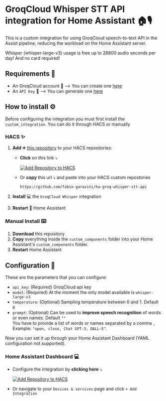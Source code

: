 # GroqCloud Whisper STT API integration for Home Assistant 🏠🎙️

This is a custom integration for using GroqCloud speech-to-text API in the Assist pipeline, reducing the workload on the Home Assistant server.

Whisper (whisper-large-v3) usage is free up to 28800 audio seconds per day! And no card required!

## Requirements 📖

- An GroqCloud account 👤  --> You can create one [here](https://console.groq.com/login)
- An `API Key` 🔑 --> You can generate one [here](https://console.groq.com/keys)

## How to install ⚙️

Before configuring the integration you must first install the `custom_integration`. You can do it through HACS or manually

### HACS ✨

1. **Add** ➕ [this repository](https://my.home-assistant.io/redirect/hacs_repository/?owner=fabio-garavini&repository=ha-groq-whisper-stt-api&category=integration) to your HACS repositories:

    - **Click** on this link ⤵️

      [![Add Repository to HACS](https://my.home-assistant.io/badges/hacs_repository.svg)](https://my.home-assistant.io/redirect/hacs_repository/?owner=fabio-garavini&repository=ha-groq-whisper-stt-api&category=integration)

    - Or **copy** this url ⤵️ and paste into your HACS custom repostories

      ```url
      https://github.com/fabio-garavini/ha-groq-whisper-stt-api
      ```

2. **Install** 💻 the `GroqCloud Whisper` integration
3. **Restart** 🔁 Home Assistant

### Manual Install ⌨️

1. **Download** this repository
2. **Copy** everything inside the `custom_components` folder into your Home Assistant's `custom_components` folder.
3. **Restart** Home Assistant

## Configuration 🔧

These are the parameters that you can configure:

- `api_key`: (Required) GroqCloud api key
- `model`: (Required) At the moment the only model available is `whisper-large-v3`
- `temperature`: (Optional) Sampling temperature between 0 and 1. Default `0`
- `prompt`: (Optional) Can be used to **improve speech recognition** of words or even names. Default `""`
  <br>You have to provide a list of words or names separated by a comma `, `
  <br>Example: `"open, close, Chat GPT-3, DALL·E"`.

Now you can set it up through your Home Assistant Dashboard (YAML configuration not supported).

### Home Assistant Dashboard 💻

- Configure the integration by **clicking here** ⤵️

  [![Add Repository to HACS](https://my.home-assistant.io/badges/config_flow_start.svg)](https://my.home-assistant.io/redirect/config_flow_start/?domain=groqcloud_whisper)

- Or navigate to your `Devices & services` page and click `+ Add Integration`
